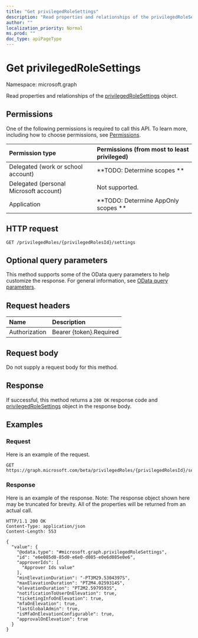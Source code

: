 ```yaml
---
title: "Get privilegedRoleSettings"
description: "Read properties and relationships of the privilegedRoleSettings object."
author: ""
localization_priority: Normal
ms.prod: ""
doc_type: apiPageType
---
```


# Get privilegedRoleSettings

Namespace: microsoft.graph

Read properties and relationships of the [privilegedRoleSettings](../resources/privilegedrolesettings.md) object.

## Permissions
One of the following permissions is required to call this API. To learn more, including how to choose permissions, see [Permissions](/concepts/permissions-reference.md).

|Permission type|Permissions (from most to least privileged)|
|:---|:---|
|Delegated (work or school account)|**TODO: Determine scopes **|
|Delegated (personal Microsoft account)|Not supported.|
|Application|**TODO: Determine AppOnly scopes **|

## HTTP request
<!-- {
  "blockType": "ignored"
}
-->
``` http
GET /privilegedRoles/{privilegedRolesId}/settings
```

## Optional query parameters
This method supports some of the OData query parameters to help customize the response. For general information, see [OData query parameters](/graph/query-parameters).

## Request headers
|Name|Description|
|:---|:---|
|Authorization|Bearer {token}.Required|

## Request body
Do not supply a request body for this method.

## Response
If successful, this method returns a `200 OK` response code and [privilegedRoleSettings](../resources/privilegedrolesettings.md) object in the response body.

## Examples

### Request
Here is an example of the request.
<!-- {
  "blockType": "request",
  "name": "get_privilegedrolesettings"
}
-->
``` http
GET https://graph.microsoft.com/beta/privilegedRoles/{privilegedRolesId}/settings
```

### Response
Here is an example of the response. Note: The response object shown here may be truncated for brevity. All of the properties will be returned from an actual call.
<!-- {
  "blockType": "response",
  "truncated": true,
  "@odata.type": "microsoft.graph.privilegedRoleSettings"
}
-->
``` http
HTTP/1.1 200 OK
Content-Type: application/json
Content-Length: 553

{
  "value": {
    "@odata.type": "#microsoft.graph.privilegedRoleSettings",
    "id": "e6e085d0-85d0-e6e0-d085-e0e6d085e0e6",
    "approverIds": [
      "Approver Ids value"
    ],
    "minElevationDuration": "-PT3M29.5304397S",
    "maxElavationDuration": "PT2M4.0259314S",
    "elevationDuration": "PT2M2.5979593S",
    "notificationToUserOnElevation": true,
    "ticketingInfoOnElevation": true,
    "mfaOnElevation": true,
    "lastGlobalAdmin": true,
    "isMfaOnElevationConfigurable": true,
    "approvalOnElevation": true
  }
}
```

